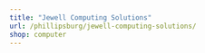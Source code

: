 ```yaml
---
title: "Jewell Computing Solutions"
url: /phillipsburg/jewell-computing-solutions/
shop: computer
---
```

